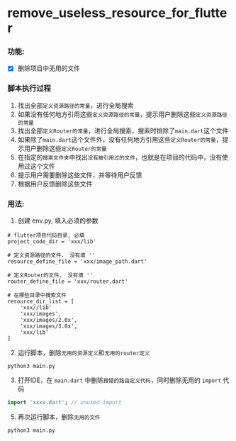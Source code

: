 # remove_useless_resource_for_flutter

### 功能: 
- [x] 删除项目中无用的文件

### 脚本执行过程
 1. 找出全部`定义资源路径的常量`，进行全局搜索
 2. 如果没有任何地方引用这些`定义资源路径的常量`，提示用户删除这些`定义资源路径的常量`
 3. 找出全部`定义Router的常量`，进行全局搜索，搜索时排除了`main.dart`这个文件
 4. 如果除了`main.dart`这个文件外，没有任何地方引用这些`定义Router的常量`，提示用户删除这些`定义Router的常量`
 5. 在指定的`搜索文件夹`中找出`没有被引用过的文件`，也就是在项目的代码中，没有使用过这个文件
 6. 提示用户需要删除这些文件，并等待用户反馈
 7. 根据用户反馈删除这些文件
 
### 用法: 
 1. 创建 env.py, 填入必须的参数
```python3
# flutter项目代码目录, 必填
project_code_dir = 'xxx/lib'

# 定义资源路径的文件， 没有填 ''
resource_define_file = 'xxx/image_path.dart'

# 定义Router的文件， 没有填 ''
router_define_file = 'xxx/router.dart'

# 在哪些目录中搜索文件
resource_dir_list = [
    'xxx//lib'
    'xxx/images',
    'xxx/images/2.0x',
    'xxx/images/3.0x',
    'xxx/lib'
]

```
 
 2. 运行脚本，删除`无用的资源定义`和`无用的router定义`
```terminal
python3 main.py
```

 3. 打开IDE，在 `main.dart` 中删除`报错的路由定义代码`，同时删除无用的 `import` 代码
```dart
import 'xxxx.dart'; // unused import
```

 5. 再次运行脚本，删除`无用的文件`
```terminal
python3 main.py
```